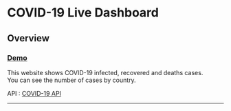 # COVID-19 Live Dashboard

## Overview

### [Demo](https://covid19-dashboard2.vercel.app)

This website shows COVID-19 infected, recovered and deaths cases.  
You can see the number of cases by country.

API : [COVID-19 API](https://covid19api.com)

***

